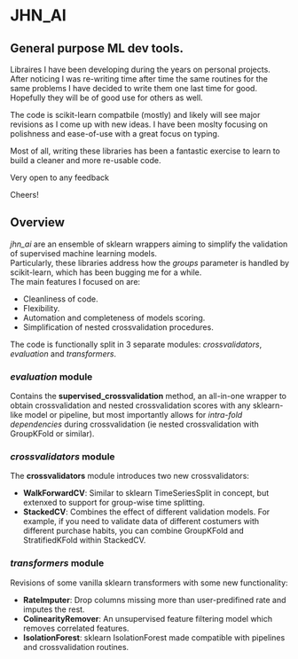 # JHN_AI
## General purpose ML dev tools.

Libraires I have been developing during the years on personal projects.
After noticing I was re-writing time after time the same routines for the same problems I have decided to write them one last time for good.  
Hopefully they will be of good use for others as well.


The code is scikit-learn compatbile (mostly) and likely will see major revisions as I come up with new ideas.
I have been moslty focusing on polishness and ease-of-use with a great focus on typing.

Most of all, writing these libraries has been a fantastic exercise to learn to build a cleaner and more re-usable code.

Very open to any feedback

Cheers!

## Overview
_jhn_ai_ are an ensemble of sklearn wrappers aiming to simplify the validation of supervised machine learning models.  
Particularly, these libraries address how the _groups_ parameter is handled by scikit-learn, which has been bugging me for a while.   
The main features I focused on are:
* Cleanliness of code.
* Flexibility.
* Automation and completeness of models scoring.
* Simplification of nested crossvalidation procedures.

The code is functionally split in 3 separate modules: _crossvalidators_, _evaluation_ and _transformers_.

### _evaluation_ module
Contains the __supervised_crossvalidation__ method, an all-in-one wrapper to obtain crossvalidation and nested crossvalidation scores with any sklearn-like model or pipeline, but most importantly allows for _intra-fold dependencies_ during crossvalidation (ie nested crossvalidation with GroupKFold or similar).

### _crossvalidators_ module
The __crossvalidators__ module introduces two new crossvalidators:
* __WalkForwardCV__: Similar to sklearn TimeSeriesSplit in concept, but extenxed to support for group-wise time splitting. 
* __StackedCV__: Combines the effect of different validation models. For example, if you need to validate data of different costumers with different purchase habits, you can combine GroupKFold and StratifiedKFold within StackedCV. 

### _transformers_ module
Revisions of some vanilla sklearn transformers with some new functionality:  
* __RateImputer__: Drop columns missing more than user-predifined rate and imputes the rest. 
* __ColinearityRemover__: An unsupervised feature filtering model which removes correlated features.
* __IsolationForest__: sklearn IsolationForest made compatible with pipelines and crossvalidation routines.
